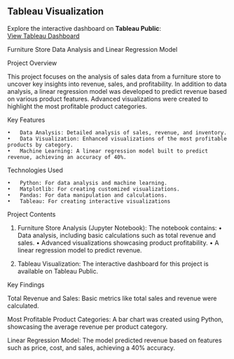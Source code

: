 ## Tableau Visualization
Explore the interactive dashboard on **Tableau Public**:  
[View Tableau Dashboard](https://public.tableau.com/views/FurnitureAnalysisTableau2/Page1?:language=en-GB&:sid=&:redirect=auth&:display_count=n&:origin=viz_share_link)

Furniture Store Data Analysis and Linear Regression Model

Project Overview

This project focuses on the analysis of sales data from a furniture store to uncover key insights into revenue, sales, and profitability. In addition to data analysis, a linear regression model was developed to predict revenue based on various product features. Advanced visualizations were created to highlight the most profitable product categories.

Key Features

	•	Data Analysis: Detailed analysis of sales, revenue, and inventory.
	•	Data Visualization: Enhanced visualizations of the most profitable products by category.
	•	Machine Learning: A linear regression model built to predict revenue, achieving an accuracy of 40%.

Technologies Used

	•	Python: For data analysis and machine learning.
	•	Matplotlib: For creating customized visualizations.
	•	Pandas: For data manipulation and calculations.
	•	Tableau: For creating interactive visualizations

Project Contents

1.	Furniture Store Analysis (Jupyter Notebook):
The notebook contains:
	•	Data analysis, including basic calculations such as total revenue and sales.
	•	Advanced visualizations showcasing product profitability.
	•	A linear regression model to predict revenue.

2.	Tableau Visualization:
The interactive dashboard for this project is available on Tableau Public.

Key Findings

Total Revenue and Sales: Basic metrics like total sales and revenue were calculated.

Most Profitable Product Categories: A bar chart was created using Python, showcasing the average revenue per product category.

Linear Regression Model: The model predicted revenue based on features such as price, cost, and sales, achieving a 40% accuracy.
